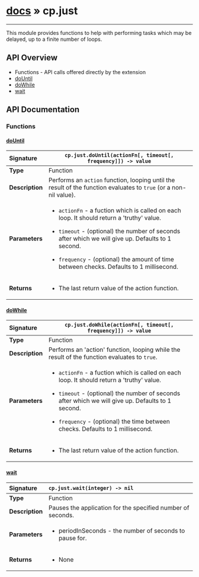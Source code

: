 # [docs](index.md) » cp.just
---

This module provides functions to help with performing tasks which may be
delayed, up to a finite number of loops.

## API Overview
* Functions - API calls offered directly by the extension
 * [doUntil](#dountil)
 * [doWhile](#dowhile)
 * [wait](#wait)

## API Documentation

### Functions

#### [doUntil](#dountil)
| <span style="float: left;">**Signature**</span> | <span style="float: left;">`cp.just.doUntil(actionFn[, timeout[, frequency]]) -> value` </span>                                                          |
| -----------------------------------------------------|---------------------------------------------------------------------------------------------------------|
| **Type**                                             | Function                                                                                         |
| **Description**                                      | Performs an `action` function, looping until the result of the function evaluates to `true` (or a non-nil value).                                                                                         |
| **Parameters**                                       | <ul><li><code>actionFn</code>   - a fuction which is called on each loop. It should return a 'truthy' value.</li></ul><ul><li><code>timeout</code>    - (optional) the number of seconds after which we will give up. Defaults to 1 second.</li></ul><ul><li><code>frequency</code>  - (optional) the amount of time between checks. Defaults to 1 millisecond.</li></ul>   |
| **Returns**                                          | <ul><li>The last return value of the action function.</li></ul>            |

#### [doWhile](#dowhile)
| <span style="float: left;">**Signature**</span> | <span style="float: left;">`cp.just.doWhile(actionFn[, timeout[, frequency]]) -> value` </span>                                                          |
| -----------------------------------------------------|---------------------------------------------------------------------------------------------------------|
| **Type**                                             | Function                                                                                         |
| **Description**                                      | Performs an 'action' function, looping while the result of the function evaluates to `true`.                                                                                         |
| **Parameters**                                       | <ul><li><code>actionFn</code>   - a fuction which is called on each loop. It should return a 'truthy' value.</li></ul><ul><li><code>timeout</code>    - (optional) the number of seconds after which we will give up. Defaults to 1 second.</li></ul><ul><li><code>frequency</code>  - (optional) the time between checks. Defaults to 1 millisecond.</li></ul>   |
| **Returns**                                          | <ul><li>The last return value of the action function.</li></ul>            |

#### [wait](#wait)
| <span style="float: left;">**Signature**</span> | <span style="float: left;">`cp.just.wait(integer) -> nil` </span>                                                          |
| -----------------------------------------------------|---------------------------------------------------------------------------------------------------------|
| **Type**                                             | Function                                                                                         |
| **Description**                                      | Pauses the application for the specified number of seconds.                                                                                         |
| **Parameters**                                       | <ul><li>periodInSeconds - the number of seconds to pause for.</li></ul>   |
| **Returns**                                          | <ul><li>None</li></ul>            |

